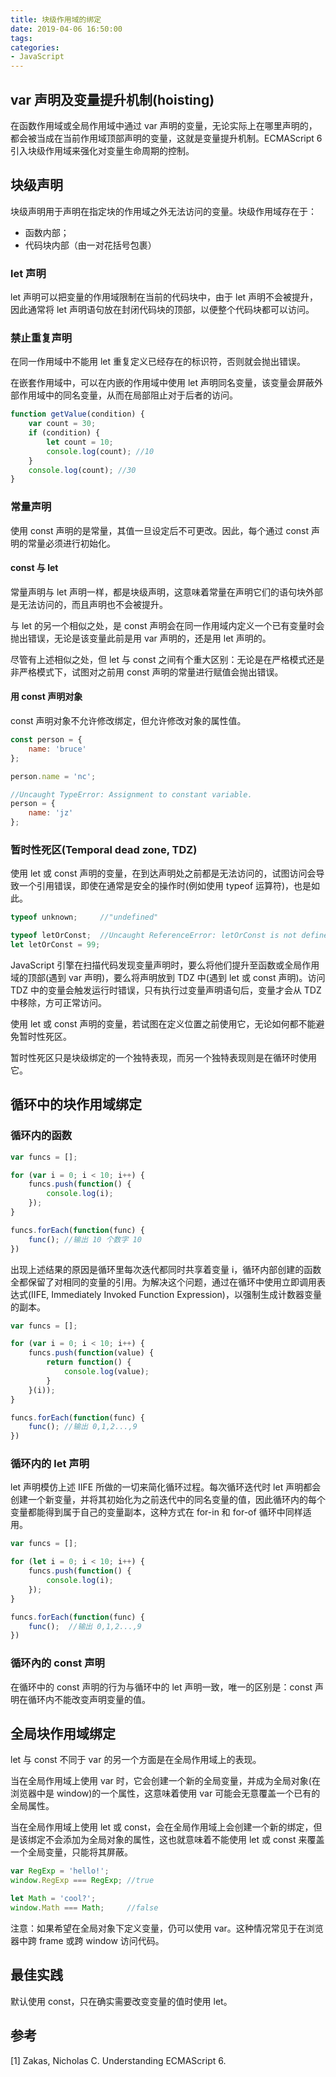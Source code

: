 ```yaml
---
title: 块级作用域的绑定
date: 2019-04-06 16:50:00
tags:
categories:
- JavaScript
---
```


## var 声明及变量提升机制(hoisting)
在函数作用域或全局作用域中通过 var 声明的变量，无论实际上在哪里声明的，都会被当成在当前作用域顶部声明的变量，这就是变量提升机制。ECMAScript 6 引入块级作用域来强化对变量生命周期的控制。

## 块级声明
块级声明用于声明在指定块的作用域之外无法访问的变量。块级作用域存在于：
- 函数内部；
- 代码块内部（由一对花括号包裹）

### let 声明
let 声明可以把变量的作用域限制在当前的代码块中，由于 let 声明不会被提升，因此通常将 let 声明语句放在封闭代码块的顶部，以便整个代码块都可以访问。

### 禁止重复声明
在同一作用域中不能用 let 重复定义已经存在的标识符，否则就会抛出错误。

在嵌套作用域中，可以在内嵌的作用域中使用 let 声明同名变量，该变量会屏蔽外部作用域中的同名变量，从而在局部阻止对于后者的访问。
```javascript
function getValue(condition) {
    var count = 30;
    if (condition) {
        let count = 10;
        console.log(count); //10
    }
    console.log(count); //30
}
```
### 常量声明
使用 const 声明的是常量，其值一旦设定后不可更改。因此，每个通过 const 声明的常量必须进行初始化。

#### const 与 let
常量声明与 let 声明一样，都是块级声明，这意味着常量在声明它们的语句块外部是无法访问的，而且声明也不会被提升。

与 let 的另一个相似之处，是 const 声明会在同一作用域内定义一个已有变量时会抛出错误，无论是该变量此前是用 var 声明的，还是用 let 声明的。

尽管有上述相似之处，但 let 与 const 之间有个重大区别：无论是在严格模式还是非严格模式下，试图对之前用 const 声明的常量进行赋值会抛出错误。

#### 用 const 声明对象
const 声明对象不允许修改绑定，但允许修改对象的属性值。
```javascript
const person = {
    name: 'bruce'
};

person.name = 'nc';

//Uncaught TypeError: Assignment to constant variable.
person = {
    name: 'jz'
};
```

### 暂时性死区(Temporal dead zone, TDZ)
使用 let 或 const 声明的变量，在到达声明处之前都是无法访问的，试图访问会导致一个引用错误，即使在通常是安全的操作时(例如使用 typeof 运算符)，也是如此。

```javascript
typeof unknown;     //"undefined"

typeof letOrConst;  //Uncaught ReferenceError: letOrConst is not defined
let letOrConst = 99;
```

JavaScript 引擎在扫描代码发现变量声明时，要么将他们提升至函数或全局作用域的顶部(遇到 var 声明)，要么将声明放到 TDZ 中(遇到 let 或 const 声明)。访问 TDZ 中的变量会触发运行时错误，只有执行过变量声明语句后，变量才会从 TDZ 中移除，方可正常访问。

使用 let 或 const 声明的变量，若试图在定义位置之前使用它，无论如何都不能避免暂时性死区。

暂时性死区只是块级绑定的一个独特表现，而另一个独特表现则是在循环时使用它。

## 循环中的块作用域绑定
### 循环内的函数
```javascript
var funcs = [];

for (var i = 0; i < 10; i++) {
    funcs.push(function() {
        console.log(i);
    });
}

funcs.forEach(function(func) {
    func(); //输出 10 个数字 10
})
```
出现上述结果的原因是循环里每次迭代都同时共享着变量 i，循环内部创建的函数全都保留了对相同的变量的引用。为解决这个问题，通过在循环中使用立即调用表达式(IIFE, Immediately Invoked Function Expression)，以强制生成计数器变量的副本。
```javascript
var funcs = [];

for (var i = 0; i < 10; i++) {
    funcs.push(function(value) {
        return function() {
            console.log(value);
        }
    }(i));
}

funcs.forEach(function(func) {
    func(); //输出 0,1,2...,9
})
```

### 循环内的 let 声明
let 声明模仿上述 IIFE 所做的一切来简化循环过程。每次循环迭代时 let 声明都会创建一个新变量，并将其初始化为之前迭代中的同名变量的值，因此循环内的每个变量都能得到属于自己的变量副本，这种方式在 for-in 和 for-of 循环中同样适用。

```javascript
var funcs = [];

for (let i = 0; i < 10; i++) {
    funcs.push(function() {
        console.log(i);
    });
}

funcs.forEach(function(func) {
    func();  //输出 0,1,2...,9
})
```

### 循环內的 const 声明
在循环中的 const 声明的行为与循环中的 let 声明一致，唯一的区别是：const 声明在循环内不能改变声明变量的值。


## 全局块作用域绑定
let 与 const 不同于 var 的另一个方面是在全局作用域上的表现。

当在全局作用域上使用 var 时，它会创建一个新的全局变量，并成为全局对象(在浏览器中是 window)的一个属性，这意味着使用 var 可能会无意覆盖一个已有的全局属性。

当在全局作用域上使用 let 或 const，会在全局作用域上会创建一个新的绑定，但是该绑定不会添加为全局对象的属性，这也就意味着不能使用 let 或 const 来覆盖一个全局变量，只能将其屏蔽。

```javascript
var RegExp = 'hello!';
window.RegExp === RegExp; //true

let Math = 'cool?';
window.Math === Math;     //false
```

注意：如果希望在全局对象下定义变量，仍可以使用 var。这种情况常见于在浏览器中跨 frame 或跨 window 访问代码。


## 最佳实践
默认使用 const，只在确实需要改变变量的值时使用 let。


## 参考
[1] Zakas, Nicholas C. Understanding ECMAScript 6.